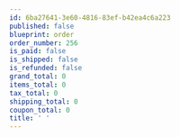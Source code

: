 ```yaml
---
id: 6ba27641-3e60-4816-83ef-b42ea4c6a223
published: false
blueprint: order
order_number: 256
is_paid: false
is_shipped: false
is_refunded: false
grand_total: 0
items_total: 0
tax_total: 0
shipping_total: 0
coupon_total: 0
title: ' '
---
```

